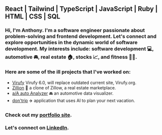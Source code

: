 ## React | Tailwind | TypeScript | JavaScript | Ruby | HTML | CSS | SQL

### Hi, I'm Anthony. I'm a software engineer passionate about problem-solving and frontend development. Let's connect and explore opportunities in the dynamic world of software development. My interests include: software development 💻, automotive 🚘, real estate 🏠, stocks 📈, and fitness 💪🏼. 

### Here are some of the ill projects that I've worked on: 
+ [Virufy](https://gevuong.github.io/minimal-i18n-with-app-router/en) Virufy 6.0, will replace outdated current site, Virufy.org. 
+ [Zillion](https://zillion-merq.onrender.com/) 🏡 a clone of Zillow, a real estate marketplace.
+ [a/A auto Analyzer](https://a-wong-8.github.io/Javascript-project/) 🚘 an automotive data visualizer.
+ [don'trip](https://dontrip-cf0b244dc888.herokuapp.com/) ✈️ application that uses AI to plan your next vacation.

### Check out my [portfolio site](https://a-wong-8.github.io/).
### Let's connect on [LinkedIn](https://www.linkedin.com/in/anthony-wong-26723813b/).
